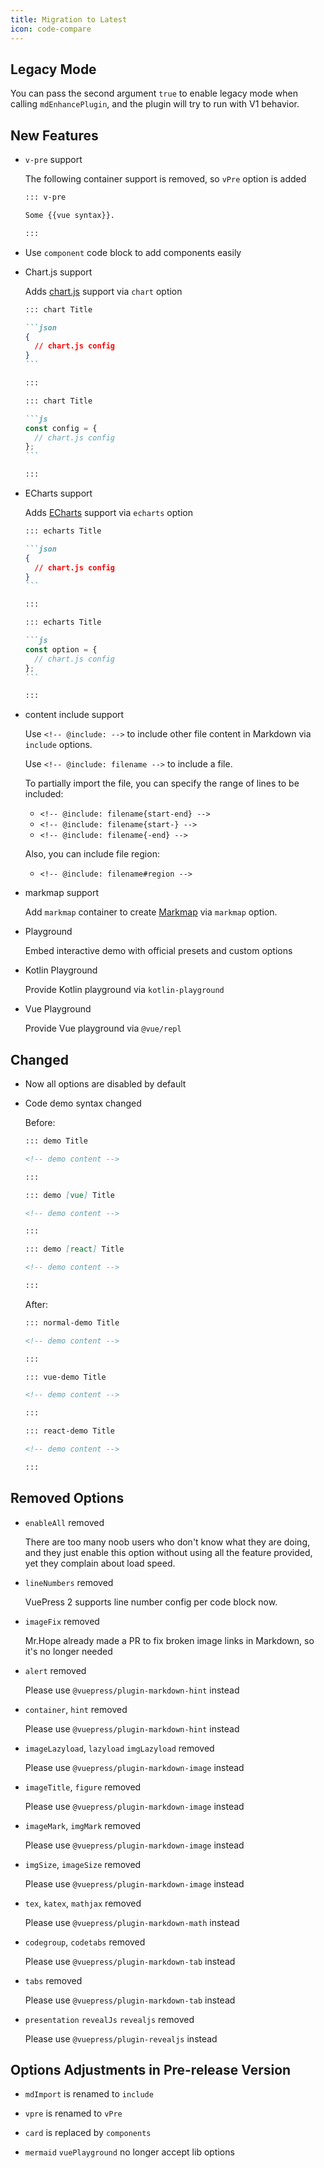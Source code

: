 ```yaml
---
title: Migration to Latest
icon: code-compare
---
```


## Legacy Mode

You can pass the second argument `true` to enable legacy mode when calling `mdEnhancePlugin`, and the plugin will try to run with V1 behavior.

## New Features

- `v-pre` support

  The following container support is removed, so `vPre` option is added

  ```md
  ::: v-pre

  Some {{vue syntax}}.

  :::
  ```

- Use `component` code block to add components easily

- Chart.js support

  Adds [chart.js](https://www.chartjs.org/docs/latest/) support via `chart` option

  ````md
  ::: chart Title

  ```json
  {
    // chart.js config
  }
  ```

  :::

  ::: chart Title

  ```js
  const config = {
    // chart.js config
  };
  ```

  :::
  ````

- ECharts support

  Adds [ECharts](https://echarts.apache.org/en/index.html) support via `echarts` option

  ````md
  ::: echarts Title

  ```json
  {
    // chart.js config
  }
  ```

  :::

  ::: echarts Title

  ```js
  const option = {
    // chart.js config
  };
  ```

  :::
  ````

- content include support

  Use `<!-- @include: -->` to include other file content in Markdown via `include` options.

  Use `<!-- @include: filename -->` to include a file.

  To partially import the file, you can specify the range of lines to be included:

  - `<!-- @include: filename{start-end} -->`
  - `<!-- @include: filename{start-} -->`
  - `<!-- @include: filename{-end} -->`

  Also, you can include file region:

  - `<!-- @include: filename#region -->`

- markmap support

  Add `markmap` container to create [Markmap](https://markmap.js.org/) via `markmap` option.

- Playground

  Embed interactive demo with official presets and custom options

- Kotlin Playground

  Provide Kotlin playground via `kotlin-playground`

- Vue Playground

  Provide Vue playground via `@vue/repl`

## Changed

- Now all options are disabled by default

- Code demo syntax changed

  Before:

  ```md
  ::: demo Title

  <!-- demo content -->

  :::

  ::: demo [vue] Title

  <!-- demo content -->

  :::

  ::: demo [react] Title

  <!-- demo content -->

  :::
  ```

  After:

  ```md
  ::: normal-demo Title

  <!-- demo content -->

  :::

  ::: vue-demo Title

  <!-- demo content -->

  :::

  ::: react-demo Title

  <!-- demo content -->

  :::
  ```

## Removed Options

- `enableAll` removed

  There are too many noob users who don't know what they are doing, and they just enable this option without using all the feature provided, yet they complain about load speed.

- `lineNumbers` removed

  VuePress 2 supports line number config per code block now.

- `imageFix` removed

  Mr.Hope already made a PR to fix broken image links in Markdown, so it's no longer needed

- `alert` removed

  Please use `@vuepress/plugin-markdown-hint` instead

- `container`, `hint` removed

  Please use `@vuepress/plugin-markdown-hint` instead

- `imageLazyload`, `lazyload` `imgLazyload` removed

  Please use `@vuepress/plugin-markdown-image` instead

- `imageTitle`, `figure` removed

  Please use `@vuepress/plugin-markdown-image` instead

- `imageMark`, `imgMark` removed

  Please use `@vuepress/plugin-markdown-image` instead

- `imgSize`, `imageSize` removed

  Please use `@vuepress/plugin-markdown-image` instead

- `tex`, `katex`, `mathjax` removed

  Please use `@vuepress/plugin-markdown-math` instead

- `codegroup`, `codetabs` removed

  Please use `@vuepress/plugin-markdown-tab` instead

- `tabs` removed

  Please use `@vuepress/plugin-markdown-tab` instead

- `presentation` `revealJs` `revealjs` removed

  Please use `@vuepress/plugin-revealjs` instead

## Options Adjustments in Pre-release Version

- `mdImport` is renamed to `include`

- `vpre` is renamed to `vPre`

- `card` is replaced by `components`

- `mermaid` `vuePlayground` no longer accept lib options
